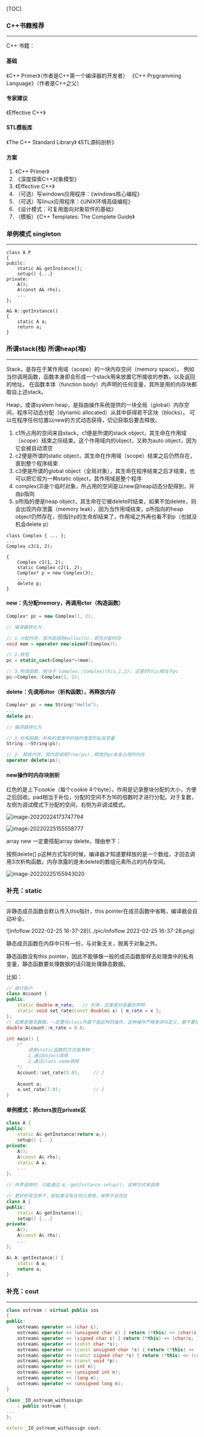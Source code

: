 





[TOC]

### C++书籍推荐

---

C++ 书籍：
#### 基础
《C++ Primer》（作者是C++第一个编译器的开发者）
《C++ Prpgramming Language》（作者是C++之父）

#### 专家建议

《Effective C++》

#### STL模板库

《The C++ Standard Library》
《STL源码剖析》

#### 方案

1. 《C++ Primer》
2. 《深度探索C++对象模型》
3. 《Effective C++》
4. （可选）写windows应用程序：《windows核心编程》
5. （可选）写linux应用程序：《UNIX环境高级编程》
6. 《设计模式：可复用面向对象软件的基础》
7. （模板）《C++ Templates: The Complete Guide》



### 单例模式 singleton
---
```
class A P
{
pubilc:
    static A& getInstance();
    setup() {...}
private:
    A();
    A(const A& rhs);
    ...
};

A& A::getInstance() 
{
    static A a;
    return a;
}
```



### 所谓stack(栈) 所谓heap(堆)

---
Stack，是存在于某作用域（scope）的一块内存空间（memory space）。
例如当你调用函数，函数本身即会形成一个stack用来放置它所接收的参数，以及返回的地址。
在函数本体（function body）内声明的任何变量，其所是用的内存块都取自上述stack。

Heap，或谓system heap，是指由操作系统提供的一块全局（global）内存空间，程序可动态分配（dynamic allocated）从其中获得若干区块（blocks）。
可以在程序任何位置以new的方式动态获得，切记获取后要去释放。

1. c1所占用的空间来自stack，c1便是所谓的stack object，其生命在作用域（scope）结束之际结束。这个作用域内的object，又称为auto object，因为它会被自动清空
2. c2便是所谓的static object，其生命在作用域（scope）结束之后仍然存在，直到整个程序结束
3. c3便是所谓的global object（全局对象），其生命在程序结束之后才结束，也可以把它视为一种static object，其作用域是整个程序
4. complex(3)是个临时对象，所占用的空间是以new自heap动态分配得到，并由p指向
5. p所指的便是heap object，其生命在它被delete时结束，如果不加delete，则会出现内存泄露（memory leak），因为当作用域结束，p所指向的heap object仍然存在，但指针p的生命却结束了，作用域之外再也看不到p（也就没机会delete p）


```
class Complex { ... };
...
Complex c3(1, 2);

{
    Complex c1(1, 2);
    static Complex c2(1, 2);
    Complex* p = new Complex(3);
    ...
    delete p;
}
```

#### new：先分配memory，再调用ctor（构造函数）

```C++
Complex* pc = new Complex(1, 2);

// 编译器转化为：

// 1.分配内存，其内部调用malloc(n)，即先分配内存
void mem = operator new(sizeof(Complex));

// 2.转型
pc = static_cast<Complex*>(mem);

// 3.构造函数，相当于 Complex::Complex(this,1,2); 这里的this相当于pc
pc->Complex::Complex(1, 2);
```

#### delete：先调用dtor（析构函数），再释放内存

```C++
Complex* pc = new String("Hello");
...
delete ps;

// 编译器转化为

// 1.析构函数，析构的是类中的指针类型的私有变量
String::~String(ps);

// 2. 释放内存，其内部调用free(ps)，释放的ps本身占用的内存
operator delete(ps);
```

#### new操作时内存块剖析

红色的是上下cookie（每个cookie 4个byte），作用是记录整块分配的大小，方便之后回收。pad相当于补位，分配的空间不为16的倍数时才进行分配。对于复数，左侧为调试模式下分配的空间，右侧为非调试模式。

![image-20220224173747794](../pic/image-20220224173747794.png)

![image-20220225155558777](../pic/image-20220225155558777.png)

array new 一定要搭配array delete，理由参下：

按照delete[] p这种方式写的时候，编译器才知道要释放的是一个数组，才回去调用3次析构函数。内存泄露的是未delete的数组元素所占的内存空间。

![image-20220225155943020](../pic/image-20220225155943020.png)



### 补充：static

---

非静态成员函数会默认传入this指针，this pointer在成员函数中省略，编译器会自动补全。

![infoflow 2022-02-25 16-37-28](../pic/infoflow 2022-02-25 16-37-28.png)

静态成员函数在内存中只有一份，与对象无关，脱离于对象之外。

静态函数没有this pointer，因此不能够像一般的成员函数那样去处理类中的私有变量，静态函数要处理数据的话只能处理静态数据。

比如：

```C++
// 银行账户
class Account {
public:
	static double m_rate;	// 利率，这里是对变量的声明
	static void set_rate(const double& x) { m_rate = x };
};
// 如果是静态数据，一定要在class外做下面这样的操作，这种操作严格来讲叫定义，要不要给初值都可以
double Account::m_rate = 8.0;

int main() {
    /*
    	调用static函数的方式有两种：
    	1.通过object调用
    	2.通过class name调用
    */
    Account::set_rate(5.0);		// 2
    
    Acount a;
    a.set_rate(7.0);			// 1
}
```



#### 单例模式：把ctors放在private区

```C++
class A {
public:
    static A& getInstance(return a;);
    setup() {...}
private:
    A();
    A(const A& rhs);
    static A a;
    ...
};

// 外界调用时，只能通过 A::getInstance.setup(); 这种方式来调用

// 更好的写法参下，即如果没有任何人使用，单例不会存在
class A {
public:
    static A& getInstance();
    setup() {...}
private:
    A();
    A(const A& rhs);
    ...
};

A& A::getInstance() {
    static A a;
    return a;
}
```



### 补充：cout

----

```C++
class ostream : virtual public ios
{
public:
	ostream& operator << (char c);
    ostream& operator << (unsigned char c) { return (*this) << (char)c; }
    ostream& operator << (signed char c) { return (*this) << (char)c; }
    ostream& operator << (const char *s);
    ostream& operator << (const unsigned char *s) { return (*this) << (const char*)s; }
    ostream& operator << (const signed char *s) { return (*this) << (const char*)s; }
    ostream& operator << (const void *p);
    ostream& operator << (int n);
    ostream& operator << (unsigned int n);
    ostream& operator << (long n);
    ostream& operator << (unsigned long n);
}

class _IO_ostream_withassign
    : public ostream {
...      
};

extern _IO_ostream_withassign cout;
```

















